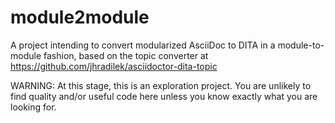 # module2module
A project intending to convert modularized AsciiDoc to DITA in a module-to-module fashion, based on the topic converter at https://github.com/jhradilek/asciidoctor-dita-topic

WARNING: At this stage, this is an exploration project. You are unlikely to find quality and/or useful code here unless you know exactly what you are looking for. 
